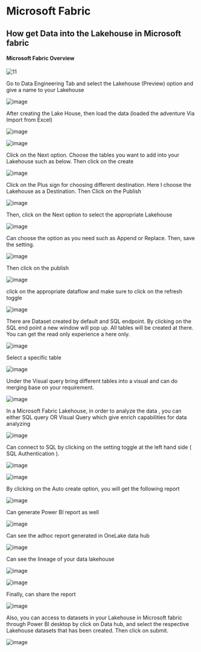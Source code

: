 # Microsoft Fabric 
## How get Data into the Lakehouse in Microsoft fabric
####  Microsoft Fabric Overview

![11](https://github.com/ijaz-lab/MicFab_DataLake/assets/78338522/d10cf56b-e40f-41fe-bd64-3dd1f15dfbba)

Go to Data Engineering Tab and select the Lakehouse (Preview) option and give a name to your Lakehouse

![image](https://github.com/ijaz-lab/MicFab_DataLake/assets/78338522/9eb39c2e-e6a1-4759-95c4-cc609025b533)


After creating the Lake House, then load the data (loaded the adventure Via Import from Excel)


![image](https://github.com/ijaz-lab/MicFab_DataLake/assets/78338522/7afcffb4-5e8b-4dad-b151-e9e95613861d)


![image](https://github.com/ijaz-lab/MicFab_DataLake/assets/78338522/db2ad126-762c-404f-b449-23042a4966c9)


Click on the Next option. Choose the tables you want to add into your Lakehouse such as below. Then click on the create

![image](https://github.com/ijaz-lab/MicFab_DataLake/assets/78338522/b3457424-229b-4deb-aae1-ce773471d0ee)


Click on the Plus sign for choosing different destination. Here I choose the Lakehouse as a Destination. Then Click on the Publish

![image](https://github.com/ijaz-lab/MicFab_DataLake/assets/78338522/64971500-3c03-48f0-b6e1-69f7fac19c3d)


Then, click on the Next option to select the appropriate Lakehouse

![image](https://github.com/ijaz-lab/MicFab_DataLake/assets/78338522/226b8e56-6b11-4bd1-86b2-07906658791e)

Can choose the option as you need such as Append or Replace. Then, save the setting.

![image](https://github.com/ijaz-lab/MicFab_DataLake/assets/78338522/76ad96da-c142-42d4-ad89-ad5edc0f8298)

Then click on the publish

![image](https://github.com/ijaz-lab/MicFab_DataLake/assets/78338522/81c59a71-8e60-4d51-96c6-551b47e8d84c)

click on the appropriate dataflow and make sure to click on the refresh toggle


![image](https://github.com/ijaz-lab/MicFab_DataLake/assets/78338522/a6b1b727-3371-45a9-a8e8-405ab9ab36f0)

There are Dataset created by default and SQL endpoint. By clicking on the SQL end point a new window will pop up. All tables will be created at there. You can get the read only experience a here only.


![image](https://github.com/ijaz-lab/MicFab_DataLake/assets/78338522/6152d836-c57b-4004-882f-140284dd9f52)

Select a specific table

![image](https://github.com/ijaz-lab/MicFab_DataLake/assets/78338522/e5b7fd11-1027-4f18-8a6e-c49a455a42ab)

Under the Visual query bring different tables into a visual and can do merging base on your requirement.

![image](https://github.com/ijaz-lab/MicFab_DataLake/assets/78338522/1307df2a-9b64-4124-b4af-7360d4e3f0de)

In a Microsoft Fabric Lakehouse, in order to analyze the data , you can either SQL query OR Visual Query which give enrich capabilities for data analyzing

![image](https://github.com/ijaz-lab/MicFab_DataLake/assets/78338522/6b8b6643-f91b-4720-9261-bae1bf9c6bb5)

Can connect to SQL  by clicking on the setting toggle at the left hand side ( SQL Authentication ).


![image](https://github.com/ijaz-lab/MicFab_DataLake/assets/78338522/56a3b664-2ff3-4421-ba5b-0d2fd7e3f1ca)

![image](https://github.com/ijaz-lab/MicFab_DataLake/assets/78338522/3bfcc01c-0213-42f9-a370-9845ae54575d)



By clicking on the Auto create option, you will get the following report

![image](https://github.com/ijaz-lab/MicFab_DataLake/assets/78338522/867d25f5-89c2-47cf-9780-d2c978da717b)

Can generate Power BI report as well


![image](https://github.com/ijaz-lab/MicFab_DataLake/assets/78338522/357c7fe2-d182-4ef6-9c13-14b040550e24)

Can see the adhoc report generated in OneLake data hub

![image](https://github.com/ijaz-lab/MicFab_DataLake/assets/78338522/cb9dc725-1f0b-47c1-8a41-9bffc413cdc8)

Can see the lineage of your data lakehouse 

![image](https://github.com/ijaz-lab/MicFab_DataLake/assets/78338522/e6b822a4-12af-4fc3-87b1-bb300dbc3b8d)

![image](https://github.com/ijaz-lab/MicFab_DataLake/assets/78338522/058e80d1-c9b9-4e7c-bbc4-163b1a68f5b1)

Finally, can share the report

![image](https://github.com/ijaz-lab/MicFab_DataLake/assets/78338522/0944ad7b-2a8b-413c-b040-4af71029959b)

Also, you can access to datasets in your Lakehouse in Microsoft fabric through Power BI desktop by click on Data hub, and select the respective Lakehouse  datasets that has been created. Then click on submit.


![image](https://github.com/ijaz-lab/MicFab_DataLake/assets/78338522/f5b86f26-9658-46ee-a4e6-d756c63227a0)











